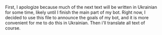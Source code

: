 First, I apologize because much of the next text will be written in Ukrainian for some time, likely until I finish the main part of my bot. Right now, I decided to use this file to announce the goals of my bot, and it is more convenient for me to do this in Ukrainian. 
Then i'll translate all text of course.